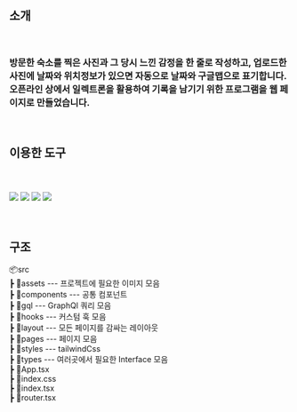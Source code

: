 ## 소개 
</br>

### 방문한 숙소를 찍은 사진과 그 당시 느낀 감정을 한 줄로 작성하고, 업로드한 사진에 날짜와 위치정보가 있으면 자동으로 날짜와 구글맵으로 표기합니다. 오픈라인 상에서 일렉트론을 활용하여 기록을 남기기 위한 프로그램을 웹 페이지로 만들었습니다.
</br>

## 이용한 도구
</br>

### <img src="https://img.shields.io/badge/react-61DAFB?style=for-the-badge&logo=react&logoColor=black"> <img src="https://img.shields.io/badge/Typescript-3178C6?style=for-the-badge&logo=typescript&logoColor=white"/> <img src="https://img.shields.io/badge/graphql-E10098?style=for-the-badge&logo=graphql&logoColor=white"/> <img src="https://img.shields.io/badge/tailwindcss-06B6D4?style=for-the-badge&logo=tailwindcss&logoColor=white"/>
</br>

## 구조
📦src  
 ┣ 📂assets --- 프로젝트에 필요한 이미지 모음  
 ┣ 📂components --- 공통 컴포넌트  
 ┣ 📂gql --- GraphQl 쿼리 모음  
 ┣ 📂hooks --- 커스텀 훅 모음  
 ┣ 📂layout --- 모든 페이지를 감싸는 레이아웃  
 ┣ 📂pages --- 페이지 모음  
 ┣ 📂styles --- tailwindCss  
 ┣ 📂types --- 여러곳에서 필요한 Interface 모음  
 ┣ 📜App.tsx  
 ┣ 📜index.css  
 ┣ 📜index.tsx  
 ┣ 📜router.tsx

</br>

##  
